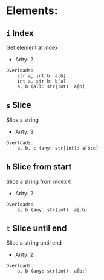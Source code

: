 # Elements:

## `i` Index
Get element at index
- Arity: 2

```
Overloads:
    str a, int b: a[b]
    int a, str b: b[a]
    a, b (all: str|int): a[b]
```
## `s` Slice
Slice a string
- Arity: 3

```
Overloads:
    a, b, c (any: str|int): a[b:c]
```

## `h` Slice from start
Slice a string from index 0
- Arity: 2

```
Overloads:
    a, b (any: str|int): a[:b]
```

## `t` Slice until end
Slice a string until end
- Arity: 2

```
Overloads:
    a, b (any: str|int): a[b:]
```